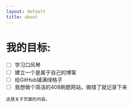 ```yaml
---
layout: default
title: about
---
```


# **我的目标**: 
-  [ ] 学习口风琴
-  [ ] 建立一个是属于自己的博客
-  [ ] 给GitHub铺满绿格子
-  [ ] 我想做个简洁的408刷题网站，做错了就记录下来
```
这是关于页面的内容。

